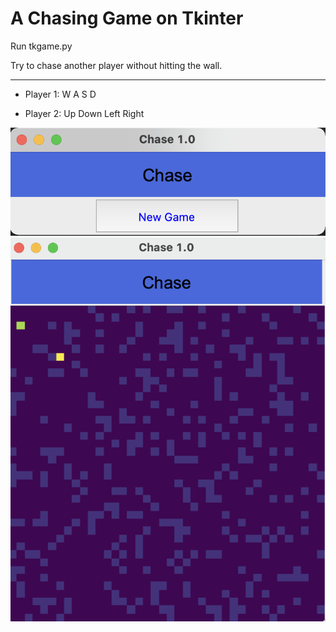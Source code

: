 # A Chasing Game on Tkinter

Run tkgame.py

Try to chase another player without hitting the wall.

----

 - Player 1: W A S D
 
 - Player 2: Up Down Left Right

![image](https://github.com/Josh-Yi/Images_Repoisitory/blob/main/%E6%88%AA%E5%B1%8F2021-12-21%20%E4%B8%8B%E5%8D%889.53.03.png)
![image](https://github.com/Josh-Yi/Images_Repoisitory/blob/main/%E6%88%AA%E5%B1%8F2021-12-21%20%E4%B8%8B%E5%8D%889.53.29.png)
